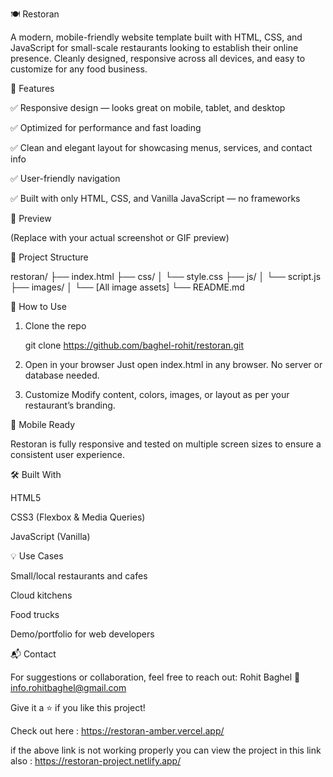🍽️ Restoran

A modern, mobile-friendly website template built with HTML, CSS, and JavaScript for small-scale restaurants looking to establish their online presence. Cleanly designed, responsive across all devices, and easy to customize for any food business.

🌟 Features

✅ Responsive design — looks great on mobile, tablet, and desktop

✅ Optimized for performance and fast loading

✅ Clean and elegant layout for showcasing menus, services, and contact info

✅ User-friendly navigation

✅ Built with only HTML, CSS, and Vanilla JavaScript — no frameworks


📸 Preview


(Replace with your actual screenshot or GIF preview)

📁 Project Structure

restoran/
├── index.html
├── css/
│   └── style.css
├── js/
│   └── script.js
├── images/
│   └── [All image assets]
└── README.md

🚀 How to Use

1. Clone the repo

   git clone            https://github.com/baghel-rohit/restoran.git


2. Open in your browser
Just open index.html in any browser. No server or database needed.


3. Customize
Modify content, colors, images, or layout as per your restaurant’s branding.



📱 Mobile Ready

Restoran is fully responsive and tested on multiple screen sizes to ensure a consistent user experience.

🛠️ Built With

HTML5

CSS3 (Flexbox & Media Queries)

JavaScript (Vanilla)


💡 Use Cases

Small/local restaurants and cafes

Cloud kitchens

Food trucks

Demo/portfolio for web developers


📬 Contact

For suggestions or collaboration, feel free to reach out:
Rohit Baghel
📧 info.rohitbaghel@gmail.com


Give it a ⭐ if you like this project!


Check out here : https://restoran-amber.vercel.app/

if the above link is not working properly you can view the project in this link also : https://restoran-project.netlify.app/
